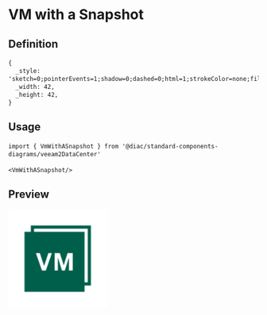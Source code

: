 # VM with a Snapshot

## Definition

```
{
  _style: 'sketch=0;pointerEvents=1;shadow=0;dashed=0;html=1;strokeColor=none;fillColor=#005F4B;labelPosition=center;verticalLabelPosition=bottom;verticalAlign=top;align=center;outlineConnect=0;shape=mxgraph.veeam2.vm_with_a_snapshot;',
  _width: 42,
  _height: 42,
}
```

## Usage

```
import { VmWithASnapshot } from '@diac/standard-components-diagrams/veeam2DataCenter'

<VmWithASnapshot/>
```

## Preview

<img src="./vm-with-a-snapshot.png" width="200"/>
